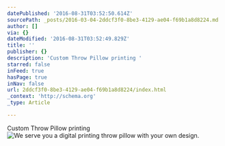 ```yaml
---
datePublished: '2016-08-31T03:52:50.614Z'
sourcePath: _posts/2016-03-04-2ddcf3f0-8be3-4129-ae04-f69b1a8d8224.md
author: []
via: {}
dateModified: '2016-08-31T03:52:49.829Z'
title: ''
publisher: {}
description: 'Custom Throw Pillow printing '
starred: false
inFeed: true
hasPage: true
inNav: false
url: 2ddcf3f0-8be3-4129-ae04-f69b1a8d8224/index.html
_context: 'http://schema.org'
_type: Article

---
```

Custom Throw Pillow printing ![We serve you a digital printing throw pillow with your own design.](https://s3-us-west-2.amazonaws.com/the-grid-img/p/1c43a93cd630d71ff6b75801e86a329b9a6eb32f.png)